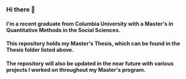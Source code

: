### Hi there 👋

#### I'm a recent graduate from Columbia University with a Master's in Quantitative Methods in the Social Sciences.

#### This repository holds my Master's Thesis, which can be found in the Thesis folder listed above.

#### The repository will also be updated in the near future with various projects I worked on throughout my Master's program.



<!--
**alishagurnani/AlishaGurnani** is a ✨ _special_ ✨ repository because its `README.md` (this file) appears on your GitHub profile.

Here are some ideas to get you started:

- 🔭 I’m currently working on ...
- 🌱 I’m currently learning ...
- 👯 I’m looking to collaborate on ...
- 🤔 I’m looking for help with ...
- 💬 Ask me about ...
- 📫 How to reach me: ...
- 😄 Pronouns: ...
- ⚡ Fun fact: ...
-->
